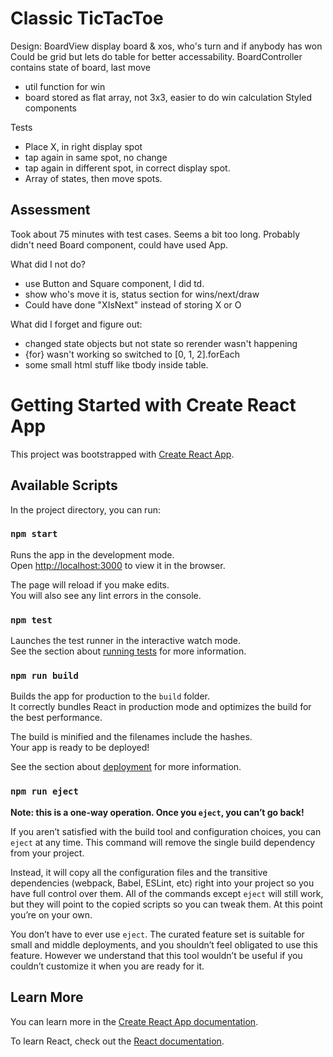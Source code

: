 # Classic TicTacToe
Design:
BoardView display board & xos, who's turn and if anybody has won
   Could be grid but lets do table for better accessability.
BoardController contains state of board, last move
  - util function for win
  - board stored as flat array, not 3x3, easier to do win calculation
Styled components

Tests
  - Place X, in right display spot
  - tap again in same spot, no change
  - tap again in different spot, in correct display spot.
  - Array of states, then move spots.

## Assessment

Took about 75 minutes with test cases.  Seems a bit too long.
Probably didn't need Board component, could have used App.

What did I not do?

 - use Button and Square component, I did td.
 - show who's move it is, status section for wins/next/draw
 - Could have done "XIsNext" instead of storing X or O

What did I forget and figure out:
- changed state objects but not state so rerender wasn't happening
- {for} wasn't working so switched to [0, 1, 2].forEach
- some small html stuff like tbody inside table.

# Getting Started with Create React App

This project was bootstrapped with [Create React App](https://github.com/facebook/create-react-app).

## Available Scripts

In the project directory, you can run:

### `npm start`

Runs the app in the development mode.\
Open [http://localhost:3000](http://localhost:3000) to view it in the browser.

The page will reload if you make edits.\
You will also see any lint errors in the console.

### `npm test`

Launches the test runner in the interactive watch mode.\
See the section about [running tests](https://facebook.github.io/create-react-app/docs/running-tests) for more information.

### `npm run build`

Builds the app for production to the `build` folder.\
It correctly bundles React in production mode and optimizes the build for the best performance.

The build is minified and the filenames include the hashes.\
Your app is ready to be deployed!

See the section about [deployment](https://facebook.github.io/create-react-app/docs/deployment) for more information.

### `npm run eject`

**Note: this is a one-way operation. Once you `eject`, you can’t go back!**

If you aren’t satisfied with the build tool and configuration choices, you can `eject` at any time. This command will remove the single build dependency from your project.

Instead, it will copy all the configuration files and the transitive dependencies (webpack, Babel, ESLint, etc) right into your project so you have full control over them. All of the commands except `eject` will still work, but they will point to the copied scripts so you can tweak them. At this point you’re on your own.

You don’t have to ever use `eject`. The curated feature set is suitable for small and middle deployments, and you shouldn’t feel obligated to use this feature. However we understand that this tool wouldn’t be useful if you couldn’t customize it when you are ready for it.

## Learn More

You can learn more in the [Create React App documentation](https://facebook.github.io/create-react-app/docs/getting-started).

To learn React, check out the [React documentation](https://reactjs.org/).
